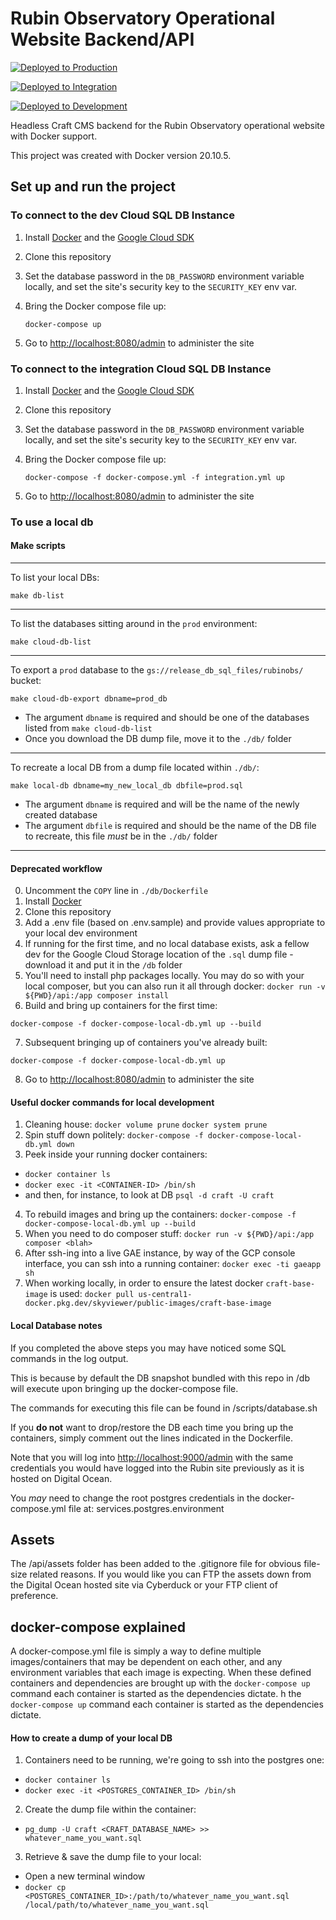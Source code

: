 # Rubin Observatory Operational Website Backend/API

[![Deployed to Production](https://github.com/lsst-epo/rubin-obs-api/actions/workflows/master-tags.yaml/badge.svg)](https://github.com/lsst-epo/rubin-obs-api/actions/workflows/master-tags.yaml)

[![Deployed to Integration](https://github.com/lsst-epo/rubin-obs-api/actions/workflows/master-push-gae.yaml/badge.svg)](https://github.com/lsst-epo/rubin-obs-api/actions/workflows/master-push-gae.yaml)

[![Deployed to Development](https://github.com/lsst-epo/rubin-obs-api/actions/workflows/develop-push-gae.yaml/badge.svg)](https://github.com/lsst-epo/rubin-obs-api/actions/workflows/develop-push-gae.yaml)


Headless Craft CMS backend for the Rubin Observatory operational website with Docker support.

This project was created with Docker version 20.10.5.

## Set up and run the project

### To connect to the dev Cloud SQL DB Instance

1. Install [Docker](https://docs.docker.com/get-docker/) and the [Google Cloud SDK](https://cloud.google.com/sdk/docs/install)
2. Clone this repository
3. Set the database password in the `DB_PASSWORD` environment variable locally, and set the site's security key to the `SECURITY_KEY` env var.
4. Bring the Docker compose file up:

    ```shell
    docker-compose up
    ```

5. Go to <http://localhost:8080/admin> to administer the site

### To connect to the integration Cloud SQL DB Instance

1. Install [Docker](https://docs.docker.com/get-docker/) and the [Google Cloud SDK](https://cloud.google.com/sdk/docs/install)
2. Clone this repository
3. Set the database password in the `DB_PASSWORD` environment variable locally, and set the site's security key to the `SECURITY_KEY` env var.
4. Bring the Docker compose file up:

    ```shell
    docker-compose -f docker-compose.yml -f integration.yml up
    ```

5. Go to <http://localhost:8080/admin> to administer the site

### To use a local db

#### Make scripts

---
To list your local DBs:

`make db-list`

---
To list the databases sitting around in the `prod` environment:

`make cloud-db-list`

---
To export a `prod` database to the `gs://release_db_sql_files/rubinobs/` bucket:

`make cloud-db-export dbname=prod_db`

* The argument `dbname` is required and should be one of the databases listed from `make cloud-db-list`
* Once you download the DB dump file, move it to the `./db/` folder
---
To recreate a local DB from a dump file located within `./db/`:

`make local-db dbname=my_new_local_db dbfile=prod.sql`

* The argument `dbname` is required and will be the name of the newly created database
* The argument `dbfile` is required and should be the name of the DB file to recreate, this file _must_ be in the `./db/` folder
---
#### Deprecated workflow

0. Uncomment the `COPY` line in `./db/Dockerfile`
1. Install [Docker](https://docs.docker.com/get-docker/)
2. Clone this repository
3. Add a .env file (based on .env.sample) and provide values appropriate to your local dev environment
4. If running for the first time, and no local database exists, ask a fellow dev for the Google Cloud Storage location of the `.sql` dump file - download it and put it in the `/db` folder
5. You'll need to install php packages locally. You may do so with your local composer, but you can also run it all through docker: `docker run -v ${PWD}/api:/app composer install`
6. Build and bring up containers for the first time:

```shell
docker-compose -f docker-compose-local-db.yml up --build
```

7. Subsequent bringing up of containers you've already built:
```shell
docker-compose -f docker-compose-local-db.yml up
```
8. Go to <http://localhost:8080/admin> to administer the site

#### Useful docker commands for local development

1. Cleaning house: `docker volume prune` `docker system prune`
2. Spin stuff down politely: `docker-compose -f docker-compose-local-db.yml down`
3. Peek inside your running docker containers:
  * `docker container ls`
  * `docker exec -it <CONTAINER-ID> /bin/sh`
  * and then, for instance, to look at DB `psql -d craft -U craft`
4. To rebuild images and bring up the containers: `docker-compose -f docker-compose-local-db.yml up --build`
5. When you need to do composer stuff: `docker run -v ${PWD}/api:/app composer <blah>`
6. After ssh-ing into a live GAE instance, by way of the GCP console interface, you can ssh into a running container: `docker exec -ti gaeapp sh`
7. When working locally, in order to ensure the latest docker `craft-base-image` is used: `docker pull us-central1-docker.pkg.dev/skyviewer/public-images/craft-base-image`

#### Local Database notes

If you completed the above steps you may have noticed some SQL commands in the log output.

This is because by default the DB snapshot bundled with this repo in /db will execute upon bringing up the docker-compose file.

The commands for executing this file can be found in /scripts/database.sh

If you **do not** want to drop/restore the DB each time you bring up the containers, simply comment out the lines indicated in the Dockerfile.

Note that you will log into <http://localhost:9000/admin> with the same credentials you would have logged into the Rubin site previously as it is hosted on Digital Ocean.

You *may* need to change the root postgres credentials in the docker-compose.yml file at: services.postgres.environment

## Assets

The /api/assets folder has been added to the .gitignore file for obvious file-size related reasons. If you would like you can FTP the assets down from the Digital Ocean hosted site via Cyberduck or your FTP client of preference.

## docker-compose explained

A docker-compose.yml file is simply a way to define multiple images/containers that may be dependent on each other, and any environment variables that each image is expecting. When these defined containers and dependencies are brought up with the ```docker-compose up``` command each container is started as the dependencies dictate.
h the ```docker-compose up``` command each container is started as the dependencies dictate.


#### How to create a dump of your local DB

1. Containers need to be running, we're going to ssh into the postgres one:
  * `docker container ls`
  * `docker exec -it <POSTGRES_CONTAINER_ID> /bin/sh`
2. Create the dump file within the container:
  * `pg_dump -U craft <CRAFT_DATABASE_NAME> >> whatever_name_you_want.sql`
3. Retrieve & save the dump file to your local:
  * Open a new terminal window
  * `docker cp <POSTGRES_CONTAINER_ID>:/path/to/whatever_name_you_want.sql /local/path/to/whatever_name_you_want.sql`


